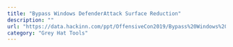 ```yaml
---
title: "Bypass Windows DefenderAttack Surface Reduction"
description: ""
url: "https://data.hackinn.com/ppt/OffensiveCon2019/Bypass%20Windows%20Exploit%20Guard%20ASR.pdf"
category: "Grey Hat Tools"
---
```

